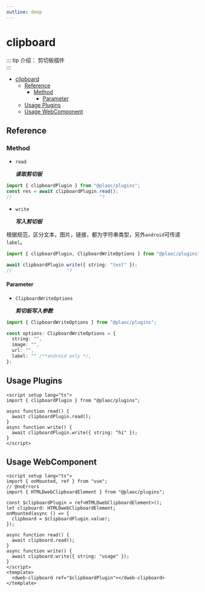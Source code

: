 ```yaml
---
outline: deep
---
```


# clipboard

<Badges name="@plaoc/plugins" />

::: tip 介绍：
剪切板插件  
:::

- [clipboard](#clipboard)
  - [Reference](#reference)
    - [Method](#method)
      - [Parameter](#parameter)
  - [Usage Plugins](#usage-plugins)
  - [Usage WebComponent](#usage-webcomponent)

## Reference

### Method

- `read`

  **_读取剪切板_**

```ts twoslash
import { clipboardPlugin } from "@plaoc/plugins";
const res = await clipboardPlugin.read();
//                                ^?
```

- `write`

  **_写入剪切板_**

根据规范，区分文本，图片，链接，都为字符串类型，另外`android`可传递`label`。

```ts twoslash
import { clipboardPlugin, ClipboardWriteOptions } from "@plaoc/plugins";

await clipboardPlugin.write({ string: "test" });
//                    ^?
```

#### Parameter

- `ClipboardWriteOptions`

  **_剪切板写入参数_**

```ts twoslash
import { ClipboardWriteOptions } from "@plaoc/plugins";

const options: ClipboardWriteOptions = {
  string: "",
  image: "",
  url: "",
  label: "" /**android only */,
};
```

## Usage Plugins

```vue twoslash
<script setup lang="ts">
import { clipboardPlugin } from "@plaoc/plugins";

async function read() {
  await clipboardPlugin.read();
}
async function write() {
  await clipboardPlugin.write({ string: "hi" });
}
</script>
```

## Usage WebComponent

```vue twoslash
<script setup lang="ts">
import { onMounted, ref } from "vue";
// @noErrors
import { HTMLDwebClipboardElement } from "@plaoc/plugins";

const $clipboardPlugin = ref<HTMLDwebClipboardElement>();
let clipboard: HTMLDwebClipboardElement;
onMounted(async () => {
  clipboard = $clipboardPlugin.value!;
});

async function read() {
  await clipboard.read();
}
async function write() {
  await clipboard.write({ string: "usage" });
}
</script>
<template>
  <dweb-clipboard ref="$clipboardPlugin"></dweb-clipboard>
</template>
```
